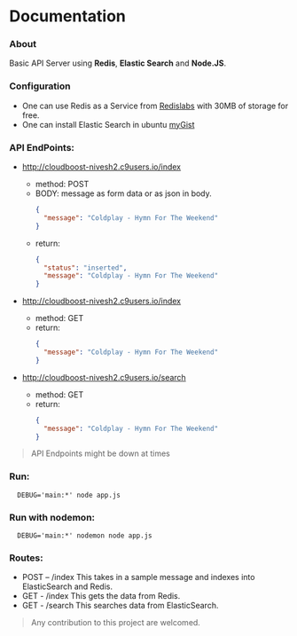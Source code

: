 # Documentation

### About
Basic API Server using **Redis**, **Elastic Search** and **Node.JS**.

### Configuration
  * One can use Redis as a Service from [Redislabs](redislabs.com) with 30MB of storage for free.
  * One can install Elastic Search in ubuntu [myGist](https://gist.github.com/nivesh2/b3fe307743f998042cc1)


### API EndPoints: 
 * http://cloudboost-nivesh2.c9users.io/index
    - method: POST
    - BODY: message as form data or as json in body.
      ```json
      {
        "message": "Coldplay - Hymn For The Weekend"
      }
      ```
    - return: 
      ```json
      {
        "status": "inserted",
        "message": "Coldplay - Hymn For The Weekend"
      }
      ```
    
 * http://cloudboost-nivesh2.c9users.io/index
    - method: GET
    - return: 
      ```json
      {
        "message": "Coldplay - Hymn For The Weekend"
      }
      ```
  * http://cloudboost-nivesh2.c9users.io/search
    - method: GET
    - return: 
      ```json
      {
        "message": "Coldplay - Hymn For The Weekend"
      }
      ```
 
> API Endpoints might be down at times

### Run: 
```shell 
  DEBUG='main:*' node app.js
```  

### Run with nodemon:
```shell 
  DEBUG='main:*' nodemon node app.js
```  

### Routes:
 * POST – /index This takes in a sample message and indexes into ElasticSearch and Redis.
 * GET  - /index This gets the data from Redis.
 * GET - /search This searches data from ElasticSearch.

> Any contribution to this project are welcomed.

